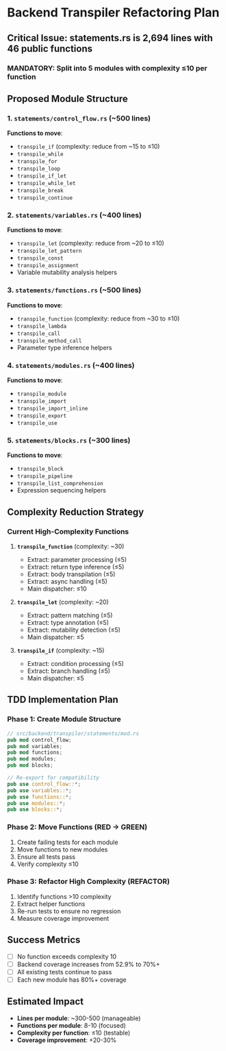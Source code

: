 # Backend Transpiler Refactoring Plan

## Critical Issue: statements.rs is 2,694 lines with 46 public functions

### MANDATORY: Split into 5 modules with complexity ≤10 per function

## Proposed Module Structure

### 1. `statements/control_flow.rs` (~500 lines)
**Functions to move**:
- `transpile_if` (complexity: reduce from ~15 to ≤10)
- `transpile_while`
- `transpile_for` 
- `transpile_loop`
- `transpile_if_let`
- `transpile_while_let`
- `transpile_break`
- `transpile_continue`

### 2. `statements/variables.rs` (~400 lines)
**Functions to move**:
- `transpile_let` (complexity: reduce from ~20 to ≤10)
- `transpile_let_pattern`
- `transpile_const`
- `transpile_assignment`
- Variable mutability analysis helpers

### 3. `statements/functions.rs` (~500 lines)
**Functions to move**:
- `transpile_function` (complexity: reduce from ~30 to ≤10)
- `transpile_lambda`
- `transpile_call`
- `transpile_method_call`
- Parameter type inference helpers

### 4. `statements/modules.rs` (~400 lines)
**Functions to move**:
- `transpile_module`
- `transpile_import`
- `transpile_import_inline`
- `transpile_export`
- `transpile_use`

### 5. `statements/blocks.rs` (~300 lines)
**Functions to move**:
- `transpile_block`
- `transpile_pipeline`
- `transpile_list_comprehension`
- Expression sequencing helpers

## Complexity Reduction Strategy

### Current High-Complexity Functions

1. **`transpile_function`** (complexity: ~30)
   - Extract: parameter processing (≤5)
   - Extract: return type inference (≤5)
   - Extract: body transpilation (≤5)
   - Extract: async handling (≤5)
   - Main dispatcher: ≤10

2. **`transpile_let`** (complexity: ~20)
   - Extract: pattern matching (≤5)
   - Extract: type annotation (≤5)
   - Extract: mutability detection (≤5)
   - Main dispatcher: ≤5

3. **`transpile_if`** (complexity: ~15)
   - Extract: condition processing (≤5)
   - Extract: branch handling (≤5)
   - Main dispatcher: ≤5

## TDD Implementation Plan

### Phase 1: Create Module Structure
```rust
// src/backend/transpiler/statements/mod.rs
pub mod control_flow;
pub mod variables;
pub mod functions;
pub mod modules;
pub mod blocks;

// Re-export for compatibility
pub use control_flow::*;
pub use variables::*;
pub use functions::*;
pub use modules::*;
pub use blocks::*;
```

### Phase 2: Move Functions (RED → GREEN)
1. Create failing tests for each module
2. Move functions to new modules
3. Ensure all tests pass
4. Verify complexity ≤10

### Phase 3: Refactor High Complexity (REFACTOR)
1. Identify functions >10 complexity
2. Extract helper functions
3. Re-run tests to ensure no regression
4. Measure coverage improvement

## Success Metrics
- [ ] No function exceeds complexity 10
- [ ] Backend coverage increases from 52.9% to 70%+
- [ ] All existing tests continue to pass
- [ ] Each new module has 80%+ coverage

## Estimated Impact
- **Lines per module**: ~300-500 (manageable)
- **Functions per module**: 8-10 (focused)
- **Complexity per function**: ≤10 (testable)
- **Coverage improvement**: +20-30%